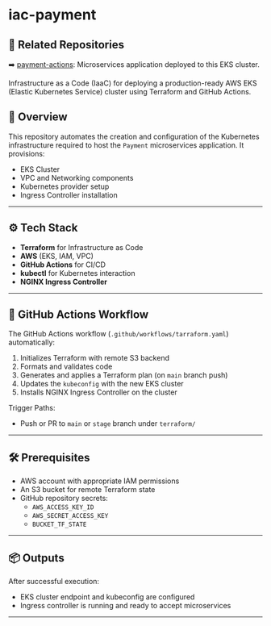 # iac-payment

## 📎 Related Repositories

➡️ [payment-actions](https://github.com/shreyas4114/payment_actions): Microservices application deployed to this EKS cluster.

Infrastructure as a Code (IaaC) for deploying a production-ready AWS EKS (Elastic Kubernetes Service) cluster using Terraform and GitHub Actions.

## 🚀 Overview

This repository automates the creation and configuration of the Kubernetes infrastructure required to host the `Payment` microservices application. It provisions:

- EKS Cluster
- VPC and Networking components
- Kubernetes provider setup
- Ingress Controller installation

---

## ⚙️ Tech Stack

- **Terraform** for Infrastructure as Code
- **AWS** (EKS, IAM, VPC)
- **GitHub Actions** for CI/CD
- **kubectl** for Kubernetes interaction
- **NGINX Ingress Controller**

---

## 🔄 GitHub Actions Workflow

The GitHub Actions workflow (`.github/workflows/tarraform.yaml`) automatically:

1. Initializes Terraform with remote S3 backend
2. Formats and validates code
3. Generates and applies a Terraform plan (on `main` branch push)
4. Updates the `kubeconfig` with the new EKS cluster
5. Installs NGINX Ingress Controller on the cluster

Trigger Paths:
- Push or PR to `main` or `stage` branch under `terraform/`

---

## 🛠️ Prerequisites

- AWS account with appropriate IAM permissions
- An S3 bucket for remote Terraform state
- GitHub repository secrets:
  - `AWS_ACCESS_KEY_ID`
  - `AWS_SECRET_ACCESS_KEY`
  - `BUCKET_TF_STATE`

---

## 📦 Outputs

After successful execution:
- EKS cluster endpoint and kubeconfig are configured
- Ingress controller is running and ready to accept microservices

---
